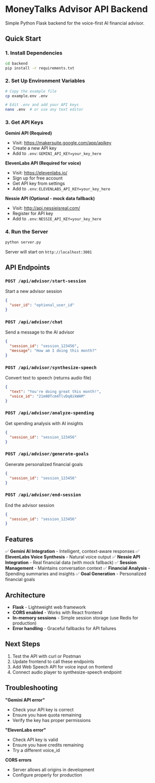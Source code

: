 # MoneyTalks Advisor API Backend

Simple Python Flask backend for the voice-first AI financial advisor.

## Quick Start

### 1. Install Dependencies
```bash
cd backend
pip install -r requirements.txt
```

### 2. Set Up Environment Variables
```bash
# Copy the example file
cp example.env .env

# Edit .env and add your API keys
nano .env  # or use any text editor
```

### 3. Get API Keys

**Gemini API (Required)**
- Visit: https://makersuite.google.com/app/apikey
- Create a new API key
- Add to `.env`: `GEMINI_API_KEY=your_key_here`

**ElevenLabs API (Required for voice)**
- Visit: https://elevenlabs.io/
- Sign up for free account
- Get API key from settings
- Add to `.env`: `ELEVENLABS_API_KEY=your_key_here`

**Nessie API (Optional - mock data fallback)**
- Visit: http://api.nessieisreal.com/
- Register for API key
- Add to `.env`: `NESSIE_API_KEY=your_key_here`

### 4. Run the Server
```bash
python server.py
```

Server will start on `http://localhost:3001`

## API Endpoints

### `POST /api/advisor/start-session`
Start a new advisor session
```json
{
  "user_id": "optional_user_id"
}
```

### `POST /api/advisor/chat`
Send a message to the AI advisor
```json
{
  "session_id": "session_123456",
  "message": "How am I doing this month?"
}
```

### `POST /api/advisor/synthesize-speech`
Convert text to speech (returns audio file)
```json
{
  "text": "You're doing great this month!",
  "voice_id": "21m00Tcm4TlvDq8ikWAM"
}
```

### `POST /api/advisor/analyze-spending`
Get spending analysis with AI insights
```json
{
  "session_id": "session_123456"
}
```

### `POST /api/advisor/generate-goals`
Generate personalized financial goals
```json
{
  "session_id": "session_123456"
}
```

### `POST /api/advisor/end-session`
End the advisor session
```json
{
  "session_id": "session_123456"
}
```

## Features

✅ **Gemini AI Integration** - Intelligent, context-aware responses
✅ **ElevenLabs Voice Synthesis** - Natural voice output
✅ **Nessie API Integration** - Real financial data (with mock fallback)
✅ **Session Management** - Maintains conversation context
✅ **Financial Analysis** - Spending summaries and insights
✅ **Goal Generation** - Personalized financial goals

## Architecture

- **Flask** - Lightweight web framework
- **CORS enabled** - Works with React frontend
- **In-memory sessions** - Simple session storage (use Redis for production)
- **Error handling** - Graceful fallbacks for API failures

## Next Steps

1. Test the API with curl or Postman
2. Update frontend to call these endpoints
3. Add Web Speech API for voice input on frontend
4. Connect audio player to synthesize-speech endpoint

## Troubleshooting

**"Gemini API error"**
- Check your API key is correct
- Ensure you have quota remaining
- Verify the key has proper permissions

**"ElevenLabs error"**
- Check API key is valid
- Ensure you have credits remaining
- Try a different voice_id

**CORS errors**
- Server allows all origins in development
- Configure properly for production

